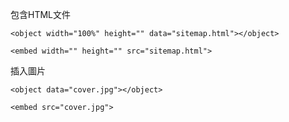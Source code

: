 包含HTML文件
```
<object width="100%" height="" data="sitemap.html"></object>
```

```
<embed width="" height="" src="sitemap.html">
```

插入圖片
```
<object data="cover.jpg"></object>
```

```
<embed src="cover.jpg">
```